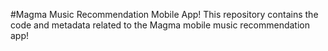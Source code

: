#Magma Music Recommendation Mobile App! 
This repository contains the code and metadata related to the Magma mobile music recommendation app!
